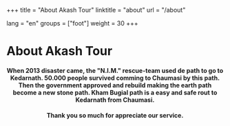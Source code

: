 +++
title = "About Akash Tour"
linktitle = "about"
url = "/about"

lang = "en"
groups = ["foot"]
weight = 30
+++
<h1>About Akash Tour</h1>
</div>
<div data-role="main" class="ui-content" style="text-align:center;">
<h4>When 2013 disaster came, the "N.I.M." rescue-team used de path to go to Kedarnath. 50.000 people survived comming to Chaumasi by this path. Then the government approved and rebuild making the earth path become a new stone path. Kham Bugial path is a easy and safe rout to Kedarnath from Chaumasi.</p>
<h4>Thank you so much for appreciate our service.</h4>

